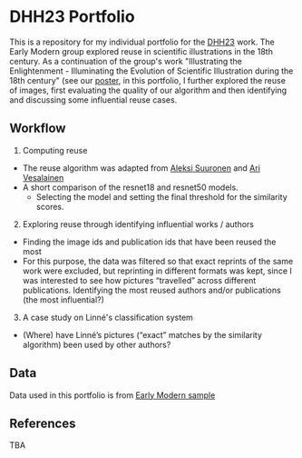 # DHH23 Portfolio

This is a repository for my individual portfolio for the [DHH23](https://www.helsinki.fi/en/digital-humanities/helsinki-digital-humanities-hackathon-2023-dhh23) work. 
The Early Modern group explored reuse in scientific illustrations in the 18th century.
As a continuation of the group's work "Illustrating the Enlightenment - Illuminating the Evolution of Scientific Illustration during the 18th century" (see our [poster](https://www.helsinki.fi/assets/drupal/2023-06/dhh23-earlymodern-poster.pdf), in this portfolio, I further explored the reuse of images, first evaluating the quality of our algorithm and then identifying and discussing some influential reuse cases.

## Workflow

1) Computing reuse
- The reuse algorithm was adapted from [Aleksi Suuronen](https://github.com/AlluSu/image-similarity-detection/blob/main/code/similarities.py) and [Ari Vesalainen](https://github.com/vesalaia/Image_similarity)
- A short comparison of the resnet18 and resnet50 models.
	- Selecting the model and setting the final threshold for the similarity scores.

2) Exploring reuse through identifying influential works / authors
- Finding the image ids and publication ids that have been reused the most
- For this purpose, the data was filtered so that exact reprints of the same work were excluded, but reprinting in different formats was kept, since I was interested to see how pictures “travelled” across different publications.
Identifying the most reused authors and/or publications (the most influential?)

3) A case study on Linné's classification system
- (Where) have Linné’s pictures (“exact” matches by the similarity algorithm) been used by other authors?


## Data

Data used in this portfolio is from [Early Modern sample](https://github.com/dhh23/early_modern_data#early_modern_data)

## References

TBA